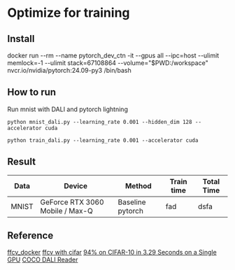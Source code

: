# Optimize for training

## Install
docker run --rm --name pytorch_dev_ctn -it --gpus all  --ipc=host --ulimit memlock=-1 --ulimit stack=67108864  --volume="$PWD:/workspace" nvcr.io/nvidia/pytorch:24.09-py3 /bin/bash

## How to run
Run mnist with DALI and pytorch lightning
```
python mnist_dali.py --learning_rate 0.001 --hidden_dim 128 --accelerator cuda
```

```
python train_dali.py --learning_rate 0.001 --accelerator cuda
```

## Result
| Data      | Device      | Method | Train time | Total Time |
| ------------- | ------------- |------------- |------------- |------------- |
| MNIST | GeForce RTX 3060 Mobile / Max-Q | Baseline pytorch | fad | dsfa| 

## Reference
[ffcv_docker](https://github.com/kschuerholt/pytorch_cuda_opencv_ffcv_docker)
[ffcv with cifar](https://github.com/libffcv/ffcv/tree/main/examples/cifar)
[94% on CIFAR-10 in 3.29 Seconds on a Single GPU](https://arxiv.org/abs/2404.00498)
[COCO DALI Reader](https://docs.nvidia.com/deeplearning/dali/user-guide/docs/examples/general/data_loading/coco_reader.html)
